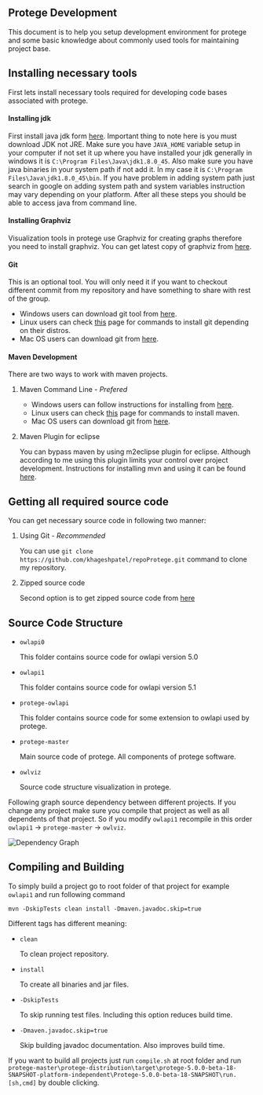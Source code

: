 ## Protege Development ##

This document is to help you setup development environment for protege and some basic knowledge about commonly used tools for maintaining project base.

Installing necessary tools
--------------------------

First lets install necessary tools required for developing code bases associated with protege.

#### Installing jdk ####
First install java jdk form [here](http://www.oracle.com/technetwork/java/javase/downloads/index.html "Java JDK"). Important thing to note here is you must download JDK not JRE. Make sure you have `JAVA_HOME` variable setup in your computer if not set it up where you have installed your jdk generally in windows it is `C:\Program Files\Java\jdk1.8.0_45`. Also make sure you have java binaries in your system path if not add it. In my case it is `C:\Program Files\Java\jdk1.8.0_45\bin`. If you have problem in adding system path just search in google on adding system path and system variables instruction may vary depending on your platform. After all these steps you should be able to access java from command line.

#### Installing Graphviz
Visualization tools in protege use Graphviz for creating graphs therefore you need to install graphviz. You can get latest copy of graphviz from [here](http://www.graphviz.org/Download..php "GraphViz").

#### Git ####
This is an optional tool. You will only need it if you want to checkout different commit from my repository and have something to share with rest of the group.

- Windows users can download git tool from [here](https://git-scm.com/download/win "Git for windows").
- Linux users can check [this](https://git-scm.com/download/linux "Git for linux") page for commands to install git depending on their distros.
- Mac OS users can download git from [here](http://git-scm.com/download/mac "Git for mac").

#### Maven Development ####
There are two ways to work with maven projects.

1. Maven Command Line - _Prefered_
	- Windows users can follow instructions for installing from [here](https://git-scm.com/download/win "Maven for windows").
	- Linux users can check [this](https://maven.apache.org/download.cgi#Installation "Maven for linux") page for commands to install maven.
	- Mac OS users can download git from [here](http://www.mkyong.com/maven/install-maven-on-mac-osx/ "Maven for mac").
 
2. Maven Plugin for eclipse

	You can bypass maven by using m2eclipse plugin for eclipse. Although according to me using this plugin limits your control over project development. Instructions for installing mvn and using it can be found [here](http://theopentutorials.com/tutorials/eclipse/installing-m2eclipse-maven-plugin-for-eclipse/ "m2eclipse plugin").

Getting all required source code
--------------------------------

You can get necessary source code in following two manner:

1. Using Git - _Recommended_ 
	
	You can use `git clone https://github.com/khageshpatel/repoProtege.git` command to clone my repository.
2. Zipped source code

	Second option is to get zipped source code from [here](https://github.com/khageshpatel/repoProtege/archive/master.zip "Source Code")

Source Code Structure
---------------------

* `owlapi0`
	
	This folder contains source code for owlapi version 5.0

* `owlapi1`

	This folder contains source code for owlapi version 5.1

* `protege-owlapi`

	This folder contains source code for some extension to owlapi used by protege.

* `protege-master`

	Main source code of protege. All components of protege software.

* `owlviz`

	Source code structure visualization in protege.

Following graph source dependency between different projects. If you change any project make sure you compile that project as well as all dependents of that project. So if you modify `owlapi1` recompile in this order `owlapi1` -> `protege-master` -> `owlviz`.

![Dependency Graph](https://github.com/khageshpatel/repoProtege/blob/master/depGraph.PNG)

Compiling and Building
----------------------
To simply build a project go to root folder of that project for example `owlapi1` and run following command

`mvn -DskipTests clean install -Dmaven.javadoc.skip=true`

Different tags has different meaning:

* `clean`

	To clean project repository.

* `install`


	To create all binaries and jar files.

* `-DskipTests`

	To skip running test files. Including this option reduces build time.

* `-Dmaven.javadoc.skip=true`

	Skip building javadoc documentation. Also improves build time.

If you want to build all projects just run `compile.sh` at root folder and run `protege-master\protege-distribution\target\protege-5.0.0-beta-18-SNAPSHOT-platform-independent\Protege-5.0.0-beta-18-SNAPSHOT\run.[sh,cmd]` by double clicking. 
